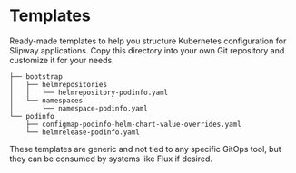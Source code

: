 # Templates

Ready-made templates to help you structure Kubernetes configuration for Slipway applications. Copy this directory into your own Git repository and customize it for your needs.

```
├── bootstrap
│   ├── helmrepositories
│   │   └── helmrepository-podinfo.yaml
│   └── namespaces
│       └── namespace-podinfo.yaml
└── podinfo
    ├── configmap-podinfo-helm-chart-value-overrides.yaml
    └── helmrelease-podinfo.yaml
```

These templates are generic and not tied to any specific GitOps tool, but they can be consumed by systems like Flux if desired.
